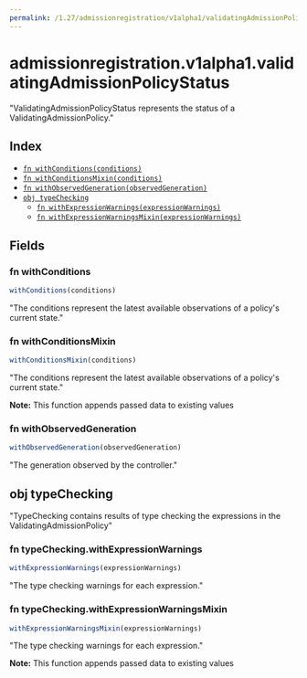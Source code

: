 ```yaml
---
permalink: /1.27/admissionregistration/v1alpha1/validatingAdmissionPolicyStatus/
---
```


# admissionregistration.v1alpha1.validatingAdmissionPolicyStatus

"ValidatingAdmissionPolicyStatus represents the status of a ValidatingAdmissionPolicy."

## Index

* [`fn withConditions(conditions)`](#fn-withconditions)
* [`fn withConditionsMixin(conditions)`](#fn-withconditionsmixin)
* [`fn withObservedGeneration(observedGeneration)`](#fn-withobservedgeneration)
* [`obj typeChecking`](#obj-typechecking)
  * [`fn withExpressionWarnings(expressionWarnings)`](#fn-typecheckingwithexpressionwarnings)
  * [`fn withExpressionWarningsMixin(expressionWarnings)`](#fn-typecheckingwithexpressionwarningsmixin)

## Fields

### fn withConditions

```ts
withConditions(conditions)
```

"The conditions represent the latest available observations of a policy's current state."

### fn withConditionsMixin

```ts
withConditionsMixin(conditions)
```

"The conditions represent the latest available observations of a policy's current state."

**Note:** This function appends passed data to existing values

### fn withObservedGeneration

```ts
withObservedGeneration(observedGeneration)
```

"The generation observed by the controller."

## obj typeChecking

"TypeChecking contains results of type checking the expressions in the ValidatingAdmissionPolicy"

### fn typeChecking.withExpressionWarnings

```ts
withExpressionWarnings(expressionWarnings)
```

"The type checking warnings for each expression."

### fn typeChecking.withExpressionWarningsMixin

```ts
withExpressionWarningsMixin(expressionWarnings)
```

"The type checking warnings for each expression."

**Note:** This function appends passed data to existing values